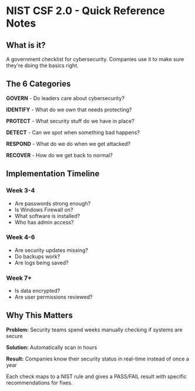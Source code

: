# NIST CSF 2.0 - Quick Reference Notes

## What is it?
A government checklist for cybersecurity. Companies use it to make sure they're doing the basics right.

## The 6 Categories

**GOVERN** - Do leaders care about cybersecurity?

**IDENTIFY** - What do we own that needs protecting?  

**PROTECT** - What security stuff do we have in place?

**DETECT** - Can we spot when something bad happens?

**RESPOND** - What do we do when we get attacked?

**RECOVER** - How do we get back to normal?


## Implementation Timeline

### Week 3-4
- Are passwords strong enough?
- Is Windows Firewall on?
- What software is installed?
- Who has admin access?

### Week 4-6 
- Are security updates missing?
- Do backups work?
- Are logs being saved?

### Week 7+
- Is data encrypted?
- Are user permissions reviewed?

## Why This Matters

**Problem:** Security teams spend weeks manually checking if systems are secure

**Solution:** Automatically scan in hours

**Result:** Companies know their security status in real-time instead of once a year

Each check maps to a NIST rule and gives a PASS/FAIL result with specific recommendations for fixes.
